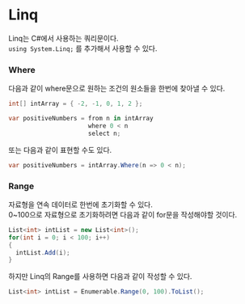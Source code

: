 # Linq
Linq는 C#에서 사용하는 쿼리문이다.  
`using System.Linq;` 를 추가해서 사용할 수 있다.

### Where
다음과 같이 where문으로 원하는 조건의 원소들을 한번에 찾아낼 수 있다.
``` C#
int[] intArray = { -2, -1, 0, 1, 2 };

var positiveNumbers = from n in intArray
                      where 0 < n
                      select n;
```
또는 다음과 같이 표현할 수도 있다.
``` C#
var positiveNumbers = intArray.Where(n => 0 < n);
```

### Range
자료형을 연속 데이터로 한번에 초기화할 수 있다.  
0~100으로 자료형으로 초기화하려면 다음과 같이 for문을 작성해야할 것이다.
``` C#
List<int> intList = new List<int>();
for(int i = 0; i < 100; i++)
{
  intList.Add(i);
}
```
하지만 Linq의 Range를 사용하면 다음과 같이 작성할 수 있다.
``` C#
List<int> intList = Enumerable.Range(0, 100).ToList();
```
